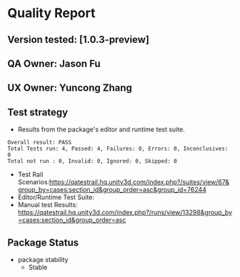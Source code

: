 # Quality Report

## Version tested: [1.0.3-preview]

## QA Owner: Jason Fu
## UX Owner: Yuncong Zhang

## Test strategy
* Results from the package's editor and runtime test suite.
```
Overall result: PASS
Total Tests run: 4, Passed: 4, Failures: 0, Errors: 0, Inconclusives: 0
Total not run : 0, Invalid: 0, Ignored: 0, Skipped: 0
```
* Test Rail Scenarios:https://qatestrail.hq.unity3d.com/index.php?/suites/view/67&group_by=cases:section_id&group_order=asc&group_id=76244
* Editor/Runtime Test Suite:
* Manual test Results: https://qatestrail.hq.unity3d.com/index.php?/runs/view/13298&group_by=cases:section_id&group_order=asc

## Package Status
* package stability
	* Stable